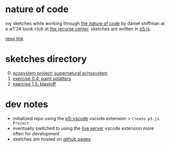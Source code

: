 # nature of code

my sketches while working through [the nature of code](https://natureofcode.com/) by daniel shiffman at a w1'24 book club at [the recurse center](https://www.recurse.com/). sketches are written in [p5.js](https://p5js.org/).

[repo link](https://github.com/iconix/rc-natureofcode)

# sketches directory
0. [ecosystem project: supernatural echosystem](https://iconix.github.io/rc-natureofcode/echosystem/)
1. [exercise 0.4: paint splatters](https://iconix.github.io/rc-natureofcode/exercise_04/)
2. [exercise 1.5: blastoff](https://iconix.github.io/rc-natureofcode/exercise_15/)


# dev notes
- initialized repo using the [p5-vscode](https://marketplace.visualstudio.com/items?itemName=samplavigne.p5-vscode) vscode extension > `Create p5.js Project`
- eventually switched to using the [live server](https://marketplace.visualstudio.com/items?itemName=ritwickdey.LiveServer) vscode extension more often for development
- sketches are hosted on [github pages](https://iconix.github.io/rc-natureofcode/)
